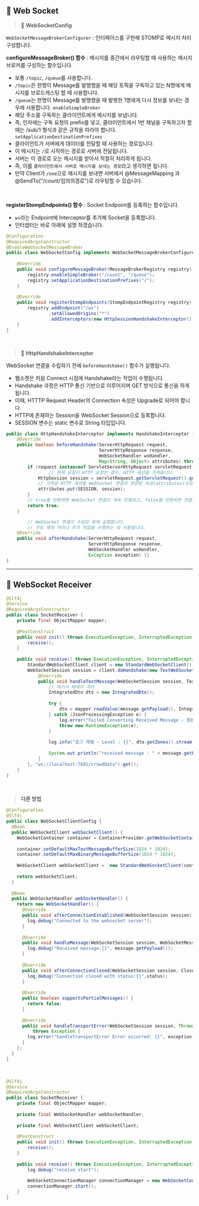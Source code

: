 ## 📘 Web Socket

> 📌 **WebSocketConfig**

`WebSocketMessageBrokerConfigurer` : 인터페이스를 구현해 STOMP로 메시지 처리 구성합니다.

**configureMessageBroker() 함수** : 메시지를 중간에서 라우팅할 때 사용하는 메시지 브로커를 구성하는 함수입니다.
- 보통 `/topic`, `/queue`를 사용합니다.
- `/topic`은 한명이 Message를 발행했을 때 해당 토픽을 구독하고 있는 N명에게 메시지를 브로드캐스팅 할 때 사용합니다.
- `/queue`는 한명이 Message를 발행했을 때 발행한 1명에게 다시 정보를 보내는 경우에 사용합니다.
  `enableSimpleBroker`
- 해당 주소를 구독하는 클라이언트에게 메시지를 보냅니다.
- 즉, 인자에는 구독 요청의 prefix를 넣고, 클라이언트에서 1번 채널을 구독하고자 할 때는 /sub/1 형식과 같은 규칙을 따라야 합니다.
  `setApplicationDestinationPrefixes`
- 클라이언트가 서버에게 데이터를 전달할 때 사용하는 경로입니다.
- 이 메시지는 `/`로 시작하는 경로로 서버에 전달됩니다.
- 서버는 이 경로로 오는 메시지를 받아서 적절히 처리하게 됩니다.
- 즉, 이를 `클라이언트에서 서버로 메시지를 보내는 경로`라고 생각하면 됩니다.
- 만약 Client가 `/one`으로 메시지를 보내면 서버에서 @MessageMapping 과 @SendTo("/count/임의의경로")로 라우팅할 수 있습니다.

<br>

**registerStompEndpoints() 함수** : Socket Endpoint를 등록하는 함수입니다.
- `ws`라는 Endpoint에 Interceptor를 추가해 Socket을 등록합니다.
- 인터셉터는 바로 아래에 설명 하겠습니다.

```java
@Configuration  
@RequiredArgsConstructor  
@EnableWebSocketMessageBroker  
public class WebSocketConfig implements WebSocketMessageBrokerConfigurer {  
  
    @Override  
    public void configureMessageBroker(MessageBrokerRegistry registry) {  
        registry.enableSimpleBroker("/count", "/queue");  
        registry.setApplicationDestinationPrefixes("/");  
    }  
  
    @Override  
    public void registerStompEndpoints(StompEndpointRegistry registry) {  
        registry.addEndpoint("/ws")  
                .setAllowedOrigins("*")  
                .addInterceptors(new HttpSessionHandshakeInterceptor());  
    }  
}
```

<br>

> 📌 **HttpHandshakeInterceptor**

WebSocket 연결을 수립하기 전에 `beforeHandshake()` 함수가 실행됩니다.
- 웹소켓은 처음 Connect 시점에 Handshake라는 작업이 수행됩니다.
- Handshake 과정은 HTTP 통신 기반으로 이루어지며 GET 방식으로 통신을 하게 됩니다.
- 이때, HTTTP Request Header의 Connection 속성은 Upgrade로 되어야 합니다.
- HTTP에 존재하는 Session을 WebSocket Session으로 등록합니다.
- SESSION 변수는 static 변수로 String 타입입니다.

```java
public class HttpHandshakeInterceptor implements HandshakeInterceptor {  
    @Override  
    public boolean beforeHandshake(ServerHttpRequest request,  
                                   ServerHttpResponse response,  
                                   WebSocketHandler wsHandler,  
                                   Map<String, Object> attributes) throws Exception {  
        if (request instanceof ServletServerHttpRequest servletRequest) {
		        // 현재 요청이 HTTP 요청인 경우, HTTP 세션을 가져옵니다.
            HttpSession session = servletRequest.getServletRequest().getSession();  
            // 가져온 HTTP 세션을 WebSocket 연결과 연관된 속성(attributes)으로 저장합니다.
            attributes.put(SESSION, session);  
        }
        // true를 반환하면 WebSocket 연결이 계속 진행되고, false를 반환하면 연결이 중단됩니다.
        return true;  
    }  

		// WebSocket 연결이 수립된 후에 실행됩니다.
		// 주로 예외 처리나 추가 작업을 수행하는 데 사용됩니다.
    @Override  
    public void afterHandshake(ServerHttpRequest request,  
                               ServerHttpResponse response,  
                               WebSocketHandler wsHandler,  
                               Exception exception) {}  
}
```

---

## 📘 WebSocket Receiver

```java
@Slf4j  
@Service  
@RequiredArgsConstructor  
public class SocketReceiver {  
    private final ObjectMapper mapper;  
  
    @PostConstruct  
    public void init() throws ExecutionException, InterruptedException {  
        receive();  
    }  
  
    public void receive() throws ExecutionException, InterruptedException {  
        StandardWebSocketClient client = new StandardWebSocketClient();  
        WebSocketSession session = client.doHandshake(new TextWebSocketHandler() {  
            @Override  
            public void handleTextMessage(WebSocketSession session, TextMessage message) {  
                // 여기서 메세지 처리  
                IntegratedDto dto = new IntegratedDto();  
  
                try {  
                    dto = mapper.readValue(message.getPayload(), IntegratedDto.class);  
                } catch (JsonProcessingException e) {  
                    log.error("Failed Converting Received Message - 원본 메시지 : {}", message.getPayload());  
                    throw new RuntimeException(e);  
                }  
  
                log.info("로그 레벨 - Level : {}", dto.getZones().stream().map(IntegratedDto.Zone::getLevel).toList());  
  
                System.out.println("received message - " + message.getPayload());  
            }  
        }, "ws://localhost:7681/crowdData").get();  
    }  
}
```

<br>

> **다른 방법**

```java
@Configuration  
@Slf4j  
public class WebSocketClientConfig {  
  @Bean  
  public WebSocketClient webSocketClient() {  
    WebSocketContainer container = ContainerProvider.getWebSocketContainer();  
  
    container.setDefaultMaxTextMessageBufferSize(1024 * 1024);  
    container.setDefaultMaxBinaryMessageBufferSize(1024 * 1024);  
  
    WebSocketClient webSocketClient =  new StandardWebSocketClient(container);  
  
    return webSocketClient;  
  }  
  
  @Bean  
  public WebSocketHandler webSocketHandler() {  
    return new WebSocketHandler() {  
      @Override  
      public void afterConnectionEstablished(WebSocketSession session) throws Exception {  
        log.debug("Connected to the websocket server");  
      }  
  
      @Override  
      public void handleMessage(WebSocketSession session, WebSocketMessage message) {  
        log.debug("Received message:{}", message.getPayload());  
      }  
  
      @Override  
      public void afterConnectionClosed(WebSocketSession session, CloseStatus status) throws Exception {  
        log.debug("Connection closed with status:{}",status);  
      }  
  
      @Override  
      public boolean supportsPartialMessages() {  
        return false;  
      }  
  
      @Override  
      public void handleTransportError(WebSocketSession session, Throwable exception)  
          throws Exception {  
        log.error("handleTransportError Error occurred: {}", exception);  
      }  
    };  
  }  
}
```

<br>

```java
@Slf4j  
@Service  
@RequiredArgsConstructor  
public class SocketReceiver {  
    private final ObjectMapper mapper;  
  
    private final WebSocketHandler webSocketHandler;  
  
    private final WebSocketClient webSocketClient;  
  
    @PostConstruct  
    public void init() throws ExecutionException, InterruptedException {  
        receive();  
    }  
  
    public void receive() throws ExecutionException, InterruptedException {  
        log.debug("receive start");  
  
        WebSocketConnectionManager connectionManager = new WebSocketConnectionManager(webSocketClient, webSocketHandler, "ws://127.0.0.1:7681/crowdData");  
        connectionManager.start();  
    }  
}
```